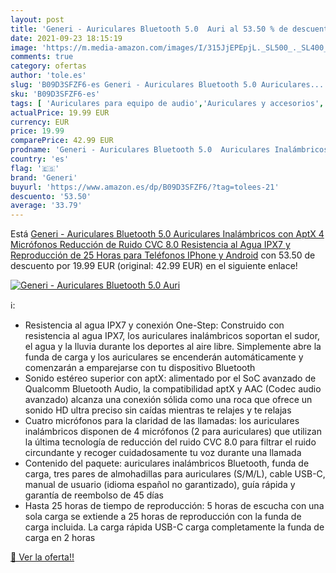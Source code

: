 ```yaml
---
layout: post
title: 'Generi - Auriculares Bluetooth 5.0  Auri al 53.50 % de descuento'
date: 2021-09-23 18:15:19
image: 'https://m.media-amazon.com/images/I/315JjEPEpjL._SL500_._SL400_.jpg'
comments: true
category: ofertas
author: 'tole.es'
slug: 'B09D3SFZF6-es Generi - Auriculares Bluetooth 5.0 Auriculares...'
sku: 'B09D3SFZF6-es'
tags: [ 'Auriculares para equipo de audio','Auriculares y accesorios','Electrónica','android','generi', ]
actualPrice: 19.99 EUR
currency: EUR
price: 19.99
comparePrice: 42.99 EUR
prodname: 'Generi - Auriculares Bluetooth 5.0  Auriculares Inalámbricos con AptX  4 Micrófonos  Reducción de Ruido CVC 8.0  Resistencia al Agua IPX7 y Reproducción de 25 Horas para Teléfonos IPhone y Android'
country: 'es'
flag: '🇪🇸'
brand: 'Generi'
buyurl: 'https://www.amazon.es/dp/B09D3SFZF6/?tag=tolees-21'
descuento: '53.50'
average: '33.79'
---
```


Está [Generi - Auriculares Bluetooth 5.0  Auriculares Inalámbricos con AptX  4 Micrófonos  Reducción de Ruido CVC 8.0  Resistencia al Agua IPX7 y Reproducción de 25 Horas para Teléfonos IPhone y Android](https://www.amazon.es/dp/B09D3SFZF6/?tag=tolees-21) con 53.50 de descuento por 19.99 EUR (original: 42.99 EUR) en el siguiente enlace!

[![Generi - Auriculares Bluetooth 5.0  Auri](https://m.media-amazon.com/images/I/315JjEPEpjL._SL500_._SL400_.jpg)](https://www.amazon.es/dp/B09D3SFZF6/?tag=tolees-21)

ℹ️:

- Resistencia al agua IPX7 y conexión One-Step: Construido con resistencia al agua IPX7, los auriculares inalámbricos soportan el sudor, el agua y la lluvia durante los deportes al aire libre. Simplemente abre la funda de carga y los auriculares se encenderán automáticamente y comenzarán a emparejarse con tu dispositivo Bluetooth
- Sonido estéreo superior con aptX: alimentado por el SoC avanzado de Qualcomm Bluetooth Audio, la compatibilidad aptX y AAC (Codec audio avanzado) alcanza una conexión sólida como una roca que ofrece un sonido HD ultra preciso sin caídas mientras te relajes y te relajas
- Cuatro micrófonos para la claridad de las llamadas: los auriculares inalámbricos disponen de 4 micrófonos (2 para auriculares) que utilizan la última tecnología de reducción del ruido CVC 8.0 para filtrar el ruido circundante y recoger cuidadosamente tu voz durante una llamada
- Contenido del paquete: auriculares inalámbricos Bluetooth, funda de carga, tres pares de almohadillas para auriculares (S/M/L), cable USB-C, manual de usuario (idioma español no garantizado), guía rápida y garantía de reembolso de 45 días
- Hasta 25 horas de tiempo de reproducción: 5 horas de escucha con una sola carga se extiende a 25 horas de reproducción con la funda de carga incluida. La carga rápida USB-C carga completamente la funda de carga en 2 horas

[🛒 Ver la oferta!!](https://www.amazon.es/dp/B09D3SFZF6/?tag=tolees-21)
